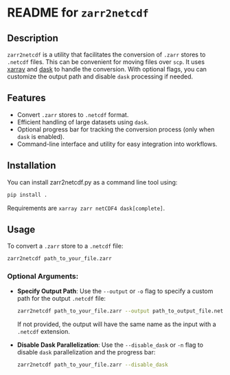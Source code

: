 # README for `zarr2netcdf`

## Description

`zarr2netcdf` is a utility that facilitates the conversion of `.zarr` stores to `.netcdf` files. This can be convenient for moving files over `scp`. It uses [xarray](https://github.com/pydata/xarray) and [dask](https://github.com/dask/dask) to handle the conversion. With optional flags, you can customize the output path and disable `dask` processing if needed. 

## Features

- Convert `.zarr` stores to `.netcdf` format.
- Efficient handling of large datasets using `dask`.
- Optional progress bar for tracking the conversion process (only when `dask` is enabled).
- Command-line interface and utility for easy integration into workflows.

## Installation

You can install zarr2netcdf.py as a command line tool using:

```bash
pip install .
```

Requirements are `xarray zarr netCDF4 dask[complete]`.

## Usage

To convert a `.zarr` store to a `.netcdf` file:

```bash
zarr2netcdf path_to_your_file.zarr
```

### Optional Arguments:

- **Specify Output Path**:
  Use the `--output` or `-o` flag to specify a custom path for the output `.netcdf` file:

  ```bash
  zarr2netcdf path_to_your_file.zarr --output path_to_output_file.netcdf
  ```

  If not provided, the output will have the same name as the input with a `.netcdf` extension.

- **Disable Dask Parallelization**:
  Use the `--disable_dask` or `-n` flag to disable `dask` parallelization and the progress bar:

  ```bash
  zarr2netcdf path_to_your_file.zarr --disable_dask
  ```
